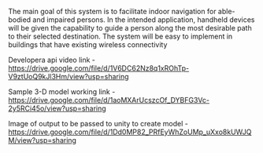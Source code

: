 
The main goal of this system is to facilitate indoor navigation for able-bodied and impaired persons. In the intended application, handheld devices will be given the capability to guide a person along the most desirable path to their selected destination. The system will be easy to implement in buildings that have existing wireless connectivity

Developera api video link - https://drive.google.com/file/d/1V6DC62Nz8q1xROhTp-V9ztUoQ9kJl3Hm/view?usp=sharing

Sample 3-D model working link - https://drive.google.com/file/d/1aoMXArUcszcOf_DYBFG3Vc-2y5RCi45o/view?usp=sharing

Image of output to be passed to unity to create model - https://drive.google.com/file/d/1Dd0MP82_PRfEyWhZoUMp_uXxo8kUWJQM/view?usp=sharing 
